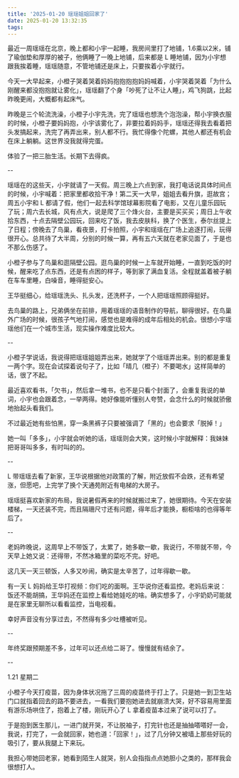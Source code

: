 ```yaml
---
title: '2025-01-20 瑶瑶姐姐回家了'
date: 2025-01-20 13:32:35
tags:
---
```


最近一周瑶瑶在北京，晚上都和小宇一起睡，我房间里打了地铺，1.6乘以2米，铺了瑜伽垫和厚厚的被子，他俩睡了一晚上地铺，后来都是 L 睡地铺，因为小宇想跟我挨着睡，瑶瑶随意，不管地铺还是床上，只要挨着小宇就行。

今天一大早起来，小橙子哭着哭着妈妈抱抱抱抱妈妈喊着，小宇哭着哭着「为什么刚醒来都没抱抱就让雾化」，瑶瑶翻了个身「吵死了让不让人睡」，鸡飞狗跳，比起昨晚更闹，大概都有起床气。

昨晚是三个轮流洗澡，小橙子小宇先洗，完了瑶瑶也想洗个泡泡澡，帮小宇换衣服的时候，小橙子要妈妈抱，小宇该雾化了，非要拉着妈妈手，瑶瑶还得我去看着把头发搞起来，洗完了再弄出来，别人都不行。我忙得像个陀螺，其他人都还有机会在床上躺躺。这世界没我就得完蛋。

体验了一把三胎生活。长期下去得疯。

--

瑶瑶在的这些天，小宇就请了一天假。周三晚上六点到家，我打电话说具体时间点的时候，小宇喊着：把家里都收拾干净！第二天一大早，姐姐去看升旗，逛故宫；周五小宇和 L 都请了假，他们一起去科学馆球幕影院看了电影，又在儿童乐园玩了玩；周六去长城，风有点大，说是爬了三个烽火台，主要是买买买；周日上午收拾东西，十点去隔壁公园玩，回来吃了饭，我去皮肤科，换了个医生，泰尔丝提上了日程；傍晚去了鸟巢，看夜景，打卡拍照，小宇和瑶瑶在广场上追逐打闹，玩得很开心。总共待了大半周，分别的时候一算，再有五六天就在老家见面了，于是也不那么伤感了。

小橙子参与了鸟巢和逛隔壁公园。逛鸟巢的时候一上车就开始睡，一直到吃饭的时候，醒来吃了点东西，还是有点困的样子，等到家了满血复活。全程就盖着被子躺在车车里睡，白噪音，睡得挺安心。

王华挺细心，给瑶瑶洗头、扎头发，还洗杯子，一个人把瑶瑶照顾得挺好。

去鸟巢的路上，兄弟俩坐在前排，用着瑶瑶的语音制作的导航，聊得很好。在鸟巢外广场的时候，很孩子气地打闹，感觉也是难得的成年后相处的机会。很想小宇瑶瑶他们在一个城市生活，现实操作难度比较大。

--

小橙子学说话，我说得把瑶瑶姐姐弄出来，她就学了个瑶瑶弄出来。别的都是重复一两个字。现在会试探着说句子了，比如「晴几（橙子）不要喝水」这样简单的话，很了不起。

最近喜欢看书，「欠书」，然后拿一堆书，也不是只看个封面了，会重复我说的单词，小宇也会跟着念，一举两得。她好像能听懂别人夸赞，会念什么的时候就骄傲地抬起头看我们。

不过最近她有些怕黑，穿一条黑裤子只要被强调了「黑的」也会要求「脱掉！」

她一叫「多多」，小宇就会听她的话，瑶瑶则会大笑，这时候小宇就解释：我妹妹把哥哥叫多多，有时叫的的。

--

L 带瑶瑶去看了新家，王华说根据他对政策的了解，附近放假不会跌，还有希望涨，但愿吧，上完学了换个天通苑附近有电梯的大房子。

瑶瑶挺喜欢新家的布局，我说暑假再来的时候就搬过来了，她很期待。今天在安装楼梯，一天还装不完，而且隔珊尺寸还有问题，得年后才能换，橱柜啥的也得等年后了。

--

老妈昨晚说，这周早上不带饭了，太累了，她多歇一歇，我说行，不带就不带，今天早上她又说：还得带，不然冰箱里的菜吃不完。好吧。

这几天一天三顿饭，人多又吵闹，确实是太辛苦了，过年得歇一歇。

有一天 L 妈妈给王华打视频：你们吃的面啊。王华说你还看监控。老妈后来说：饭还不能胡搞，王华妈还在监控上看给她娃吃的啥。确实想多了，小宇奶奶可能就是在家里无聊所以看看监控，当电视看。

幸好声音没有分享过去，不然得有多少吐槽被听见。

--

年终奖跟预期差不多，过年可以还点给二哥了。慢慢就有结余了。

--

1.21 星期二

小橙子今天打疫苗，因为身体状况拖了三周的疫苗终于打上了。只是她一到卫生站门口就指着回去的路不要进去，一看我们要抱她进去就崩溃大哭，好不容易用里面有游乐场哄住了，抱着上了楼，刚玩开心了 L 拿着疫苗本过来了说可以打了。

于是抱到医生那儿，一进门就开哭，不让脱袖子，打完针也还是抽抽嗒嗒好一会，我说，打完了，一会就回家，她也道：「回家！」，过了几分钟又被墙上那些好玩的吸引了，要从我腿上下来玩。

我担心带她回老家，她看到陌生人就哭，别人会指指点点她胆小之类的，那样我会很想打人。

